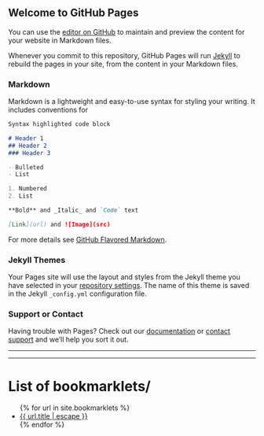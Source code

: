 ## Welcome to GitHub Pages

You can use the [editor on GitHub](https://github.com/ktsuttlemyre/RogueBookmarklets/edit/master/README.md) to maintain and preview the content for your website in Markdown files.

Whenever you commit to this repository, GitHub Pages will run [Jekyll](https://jekyllrb.com/) to rebuild the pages in your site, from the content in your Markdown files.

### Markdown

Markdown is a lightweight and easy-to-use syntax for styling your writing. It includes conventions for

```markdown
Syntax highlighted code block

# Header 1
## Header 2
### Header 3

- Bulleted
- List

1. Numbered
2. List

**Bold** and _Italic_ and `Code` text

[Link](url) and ![Image](src)
```

For more details see [GitHub Flavored Markdown](https://guides.github.com/features/mastering-markdown/).

### Jekyll Themes

Your Pages site will use the layout and styles from the Jekyll theme you have selected in your [repository settings](https://github.com/ktsuttlemyre/RogueBookmarklets/settings). The name of this theme is saved in the Jekyll `_config.yml` configuration file.

### Support or Contact

Having trouble with Pages? Check out our [documentation](https://help.github.com/categories/github-pages-basics/) or [contact support](https://github.com/contact) and we’ll help you sort it out.


---
---

<head>
  <title>Index of /</title>
</head>

<body>
  <h1>List of bookmarklets/</h1>
  <ul>
    {% for url in site.bookmarklets %}
    <li><a href="{{ site.baseurl | escape }}{{ url.path | escape }}">{{ url.title | escape }}</a> </li>
    {% endfor %}
  </ul>
</body>
